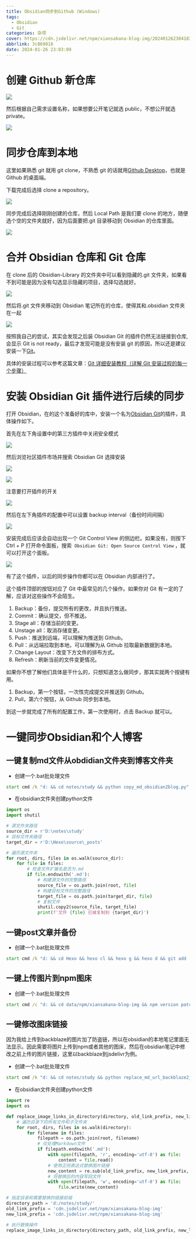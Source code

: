 ```yaml
---
title: Obsidian同步到Github (Windows)
tags:
  - Obsidian
  - Git
categories: 杂项
cover: https://cdn.jsdelivr.net/npm/xiansakana-blog-img/202401262304183.jpg
abbrlink: 3c869818
date: 2024-01-26 23:03:09
---
```


# 创建 Github 新仓库

![](https://cdn.jsdelivr.net/npm/xiansakana-blog-img/202401262255535.png)

然后根据自己需求设置名称，如果想要公开笔记就选 public，不想公开就选 private。

![](https://cdn.jsdelivr.net/npm/xiansakana-blog-img/202401262300632.png)

# 同步仓库到本地

这里如果熟悉 git 就用 git clone，不熟悉 git 的话就用[Github Desktop](https://desktop.github.com/)，也就是 Github 的桌面端。

下载完成后选择 clone a repository。

![](https://cdn.jsdelivr.net/npm/xiansakana-blog-img/202401262301225.png)

同步完成后选择刚刚创建的仓库，然后 Local Path 是我们要 clone 的地方，随便选个空的文件夹就好，因为后面要把.git 目录移动到 Obsidian 的仓库里面。

![](https://cdn.jsdelivr.net/npm/xiansakana-blog-img/202401262301847.png)

# 合并 Obsidian 仓库和 Git 仓库

在 clone 后的 Obsidian-Library 的文件夹中可以看到隐藏的.git 文件夹，如果看不到可能是因为没有勾选显示隐藏的项目，选择勾选就好。

![](https://cdn.jsdelivr.net/npm/xiansakana-blog-img/202401262301476.png)

然后将.git 文件夹移动到 Obsidian 笔记所在的仓库，使得其和.obsidian 文件夹在一起

![](https://cdn.jsdelivr.net/npm/xiansakana-blog-img/202401262301045.png)

按照我自己的尝试，其实会发现之后装 Obsidian Git 的插件仍然无法链接到仓库,会显示 Git is not ready，最后才发现可能是没有安装 git 的原因，所以还是建议安装一下[Git](https://gitforwindows.org/)。

具体的安装过程可以参考这篇文章：[Git 详细安装教程（详解 Git 安装过程的每一个步骤）](https://blog.csdn.net/mukes/article/details/115693833)

# 安装 Obsidian Git 插件进行后续的同步

打开 Obsidian，在的这个准备好的库中，安装一个名为[Obsidian Git](https://github.com/denolehov/obsidian-git)的插件，具体操作如下。

首先在左下角设置中的第三方插件中关闭安全模式

![](https://cdn.jsdelivr.net/npm/xiansakana-blog-img/202401262302769.png)

然后浏览社区插件市场并搜索 Obsidian Git 选择安装

![](https://cdn.jsdelivr.net/npm/xiansakana-blog-img/202401262302861.png)

![](https://cdn.jsdelivr.net/npm/xiansakana-blog-img/202401262302564.png)

注意要打开插件的开关

![](https://cdn.jsdelivr.net/npm/xiansakana-blog-img/202401262302414.png)

然后在左下角插件的配置中可以设置 backup interval（备份时间间隔）

![](https://cdn.jsdelivr.net/npm/xiansakana-blog-img/202401262302323.png)

安装完成后应该会自动出现一个 Git Control View 的侧边栏。如果没有，则按下 Ctrl + P 打开命令面板，搜索  `Obsidian Git: Open Source Control View` ，就可以打开这个面板。

![](https://cdn.jsdelivr.net/npm/xiansakana-blog-img/202401262302152.png)

有了这个插件，以后的同步操作你都可以在 Obsidian 内部进行了。

这个插件顶部的按钮对应了 Git 中最常见的几个操作。如果你对 Git 有一定的了解，应该对这些操作不会陌生。

1. Backup：备份，提交所有的更改，并且执行推送。
2. Commit：确认提交，但不推送。
3. Stage all：存储当前的变更。
4. Unstage all：取消存储变更。
5. Push：推送到远端，可以理解为推送到 Github。
6. Pull：从远端拉取到本地，可以理解为从 Github 拉取最新数据到本地。
7. Change Layout：改变下方文件的排布方式。
8. Refresh：刷新当前的文件变更情况。

如果你不想了解他们具体是干什么的，只想知道怎么做同步，那其实就两个按键有用。

1. Backup，第一个按钮，一次性完成提交并推送到 Github。
2. Pull，第六个按钮，从 Github 同步到本地。

到这一步就完成了所有的配置工作，第一次使用时，点击 Backup 就可以。

# 一键同步Obsidian和个人博客

## 一键复制md文件从obdidian文件夹到博客文件夹

- 创建一个.bat批处理文件

```bat
start cmd /k "d: && cd notes/study && python copy_md_obsidian2blog.py"
```

- 在obsidian文件夹创建python文件

```python
import os
import shutil

# 源文件夹路径
source_dir = r'D:\notes\study'
# 目标文件夹路径
target_dir = r'D:\Hexo\source\_posts'

# 遍历源文件夹
for root, dirs, files in os.walk(source_dir):
    for file in files:
        # 检查文件扩展名是否为.md
        if file.endswith('.md'):
            # 构建源文件的完整路径
            source_file = os.path.join(root, file)
            # 构建目标文件的完整路径
            target_file = os.path.join(target_dir, file)
            # 复制文件
            shutil.copy2(source_file, target_file)
            print(f'文件 {file} 已被复制到 {target_dir}')
```

## 一键post文章并备份

- 创建一个.bat批处理文件

```bat
start cmd /k "d: && cd Hexo && hexo cl && hexo g && hexo d && git add  --all && git commit -m "update posts" && git push"
```

## 一键上传图片到npm图床

- 创建一个.bat批处理文件

```bat
start cmd /c "d: && cd data/npm/xiansakana-blog-img && npm version patch && npm publish"
```

## 一键修改图床链接

因为我给上传到backblaze的图片加了防盗链，所以在obsidian的本地笔记里面无法显示。因此需要将图片上传到npm或者其他的图床，然后在obsidian笔记中修改之前上传的图片链接，这里以backblaze到jsdelivr为例。

- 创建一个.bat批处理文件

```bat
start cmd /k "d: && cd notes/study && python replace_md_url_backblaze2jsdelivr.py"
```

- 在obsidian文件夹创建python文件

```python
import re
import os

def replace_image_links_in_directory(directory, old_link_prefix, new_link_prefix):
    # 遍历目录下的所有文件和子文件夹
    for root, dirs, files in os.walk(directory):
        for filename in files:
            filepath = os.path.join(root, filename)
            # 仅处理Markdown文件
            if filepath.endswith('.md'):
                with open(filepath, 'r', encoding='utf-8') as file:
                    content = file.read()
                # 使用正则表达式替换图片链接
                new_content = re.sub(old_link_prefix, new_link_prefix, content)
                # 将替换后的内容写回文件
                with open(filepath, 'w', encoding='utf-8') as file:
                    file.write(new_content)

# 指定目录和需要替换的链接前缀
directory_path = 'd:/notes/study/'
old_link_prefix = 'cdn.jsdelivr.net/npm/xiansakana-blog-img'
new_link_prefix = 'cdn.jsdelivr.net/npm/xiansakana-blog-img'

# 执行替换操作
replace_image_links_in_directory(directory_path, old_link_prefix, new_link_prefix)
```



